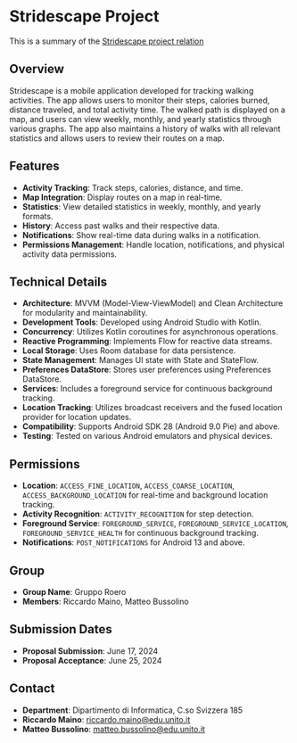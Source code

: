 # Stridescape Project

This is a summary of the [Stridescape project relation](<./Relazione Descrizione Progetto - Bussolino e Maino.pdf>)

## Overview
Stridescape is a mobile application developed for tracking walking activities. The app allows users to monitor their steps, calories burned, distance traveled, and total activity time. The walked path is displayed on a map, and users can view weekly, monthly, and yearly statistics through various graphs. The app also maintains a history of walks with all relevant statistics and allows users to review their routes on a map.

## Features
- **Activity Tracking**: Track steps, calories, distance, and time.
- **Map Integration**: Display routes on a map in real-time.
- **Statistics**: View detailed statistics in weekly, monthly, and yearly formats.
- **History**: Access past walks and their respective data.
- **Notifications**: Show real-time data during walks in a notification.
- **Permissions Management**: Handle location, notifications, and physical activity data permissions.

## Technical Details
- **Architecture**: MVVM (Model-View-ViewModel) and Clean Architecture for modularity and maintainability.
- **Development Tools**: Developed using Android Studio with Kotlin.
- **Concurrency**: Utilizes Kotlin coroutines for asynchronous operations.
- **Reactive Programming**: Implements Flow for reactive data streams.
- **Local Storage**: Uses Room database for data persistence.
- **State Management**: Manages UI state with State and StateFlow.
- **Preferences DataStore**: Stores user preferences using Preferences DataStore.
- **Services**: Includes a foreground service for continuous background tracking.
- **Location Tracking**: Utilizes broadcast receivers and the fused location provider for location updates.
- **Compatibility**: Supports Android SDK 28 (Android 9.0 Pie) and above.
- **Testing**: Tested on various Android emulators and physical devices.

## Permissions
- **Location**: `ACCESS_FINE_LOCATION`, `ACCESS_COARSE_LOCATION`, `ACCESS_BACKGROUND_LOCATION` for real-time and background location tracking.
- **Activity Recognition**: `ACTIVITY_RECOGNITION` for step detection.
- **Foreground Service**: `FOREGROUND_SERVICE`, `FOREGROUND_SERVICE_LOCATION`, `FOREGROUND_SERVICE_HEALTH` for continuous background tracking.
- **Notifications**: `POST_NOTIFICATIONS` for Android 13 and above.

## Group
- **Group Name**: Gruppo Roero
- **Members**: Riccardo Maino, Matteo Bussolino

## Submission Dates
- **Proposal Submission**: June 17, 2024
- **Proposal Acceptance**: June 25, 2024

## Contact
- **Department**: Dipartimento di Informatica, C.so Svizzera 185
- **Riccardo Maino**: riccardo.maino@edu.unito.it
- **Matteo Bussolino**: matteo.bussolino@edu.unito.it
